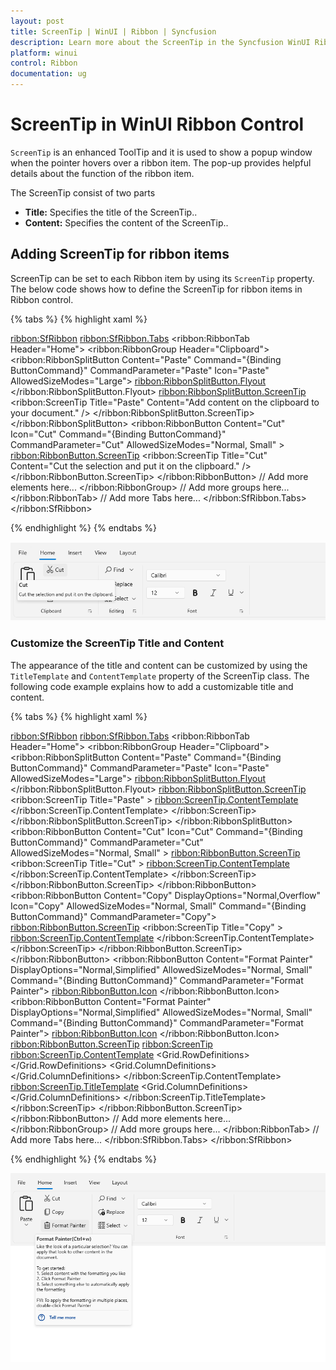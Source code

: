 ```yaml
---
layout: post
title: ScreenTip | WinUI | Ribbon | Syncfusion
description: Learn more about the ScreenTip in the Syncfusion WinUI Ribbon (SfRibbon) control.
platform: winui
control: Ribbon
documentation: ug
---
```


# ScreenTip in WinUI Ribbon Control

`ScreenTip` is an enhanced ToolTip and it is used to show a popup window when the pointer hovers over a ribbon item. The pop-up provides helpful details about the function of the ribbon item.

The ScreenTip consist of two parts 
    
* **Title:** Specifies the title of the ScreenTip..
* **Content:** Specifies the content of the ScreenTip..

## Adding ScreenTip for ribbon items

ScreenTip can be set to each Ribbon item by using its `ScreenTip` property. The below code shows how to define the ScreenTip for ribbon items in Ribbon control.

{% tabs %}
{% highlight xaml %}

<ribbon:SfRibbon>
    <ribbon:SfRibbon.Tabs>
        <ribbon:RibbonTab Header="Home">
            <ribbon:RibbonGroup Header="Clipboard">
                <ribbon:RibbonSplitButton Content="Paste"
                                Command="{Binding ButtonCommand}" 
                                CommandParameter="Paste"
                                Icon="Paste"
                                AllowedSizeModes="Large">
                            <ribbon:RibbonSplitButton.Flyout>
                                <MenuFlyout>
                                    <MenuFlyoutItem Command="{Binding ButtonCommand}"
                                                    CommandParameter="Paste -&gt;Paste command"
                                                    Text="Paste" />
                                    <MenuFlyoutItem Command="{Binding ButtonCommand}"
                                                    CommandParameter="Paste -&gt;Paste Special"
                                                    Text="Paste Special" />
                                    <MenuFlyoutItem Command="{Binding ButtonCommand}"
                                                    CommandParameter="Paste -&gt; Set Default Paste"
                                                    Text="Set Default Paste" />
                                </MenuFlyout>
                            </ribbon:RibbonSplitButton.Flyout>
                            <ribbon:RibbonSplitButton.ScreenTip>
                            <ribbon:ScreenTip Title="Paste" Content="Add content on the clipboard to your document." />
                            </ribbon:RibbonSplitButton.ScreenTip>
                </ribbon:RibbonSplitButton>
                <ribbon:RibbonButton Content="Cut"
                                    Icon="Cut" 
                                    Command="{Binding ButtonCommand}" 
                                    CommandParameter="Cut"
                                    AllowedSizeModes="Normal, Small" >
                <ribbon:RibbonButton.ScreenTip>
                        <ribbon:ScreenTip Title="Cut" Content="Cut the selection and put it on the clipboard." />
                </ribbon:RibbonButton.ScreenTip>
                </ribbon:RibbonButton>
                // Add more elements here...
            </ribbon:RibbonGroup>
            // Add more groups here...
        </ribbon:RibbonTab>
        // Add more Tabs here...
    </ribbon:SfRibbon.Tabs>
</ribbon:SfRibbon>

{% endhighlight %}
{% endtabs %}

![ScreenTip in Ribbon control](Ribbon-ScreenTip-images/winui-ribbon-screentip.png)

### Customize the ScreenTip Title and Content

The appearance of the title and content can be customized by using the `TitleTemplate` and `ContentTemplate` property of the ScreenTip class. The following code example explains how to add a customizable title and content.

{% tabs %}
{% highlight xaml %}

<ribbon:SfRibbon>
    <ribbon:SfRibbon.Tabs>
        <ribbon:RibbonTab Header="Home">
            <ribbon:RibbonGroup Header="Clipboard">
                    <ribbon:RibbonSplitButton Content="Paste"
                                    Command="{Binding ButtonCommand}" 
                                    CommandParameter="Paste"
                            Icon="Paste"
                            AllowedSizeModes="Large">
                    <ribbon:RibbonSplitButton.Flyout>
                        <MenuFlyout>
                                    <MenuFlyoutItem Command="{Binding ButtonCommand}"
                                                    CommandParameter="Paste -&gt;Paste command"
                                                    Text="Paste" />
                                    <MenuFlyoutItem Command="{Binding ButtonCommand}"
                                                    CommandParameter="Paste -&gt;Paste Special"
                                                    Text="Paste Special" />
                                    <MenuFlyoutItem Command="{Binding ButtonCommand}"
                                                    CommandParameter="Paste -&gt; Set Default Paste"
                                                    Text="Set Default Paste" />
                                </MenuFlyout>
                    </ribbon:RibbonSplitButton.Flyout>
                    <ribbon:RibbonSplitButton.ScreenTip>
                        <ribbon:ScreenTip Title="Paste" >
                            <ribbon:ScreenTip.ContentTemplate>
                                <DataTemplate>
                                        <StackPanel>
                                        <TextBlock Text="Add content on the clipboard to your document." 
                                                Width="180"
                                                TextWrapping="Wrap"/>
                                        </StackPanel>
                                </DataTemplate>
                            </ribbon:ScreenTip.ContentTemplate>
                        </ribbon:ScreenTip>
                    </ribbon:RibbonSplitButton.ScreenTip>
                </ribbon:RibbonSplitButton>
                <ribbon:RibbonButton Content="Cut"
                                    Icon="Cut" 
                                    Command="{Binding ButtonCommand}" 
                                    CommandParameter="Cut"
                                    AllowedSizeModes="Normal, Small" >
                    <ribbon:RibbonButton.ScreenTip>
                        <ribbon:ScreenTip Title="Cut" >
                            <ribbon:ScreenTip.ContentTemplate>
                                <DataTemplate>
                                    <StackPanel >
                                        <TextBlock Text="Remove the selection and put it on the clipboard so you can paste it somewhere else." 
                                                Width="170"
                                                TextWrapping="Wrap"/>
                                    </StackPanel>
                                </DataTemplate>
                            </ribbon:ScreenTip.ContentTemplate>
                        </ribbon:ScreenTip>
                    </ribbon:RibbonButton.ScreenTip>
                </ribbon:RibbonButton>
                <ribbon:RibbonButton Content="Copy"
                                    DisplayOptions="Normal,Overflow"
                                    Icon="Copy"
                                    AllowedSizeModes="Normal, Small"
                                    Command="{Binding ButtonCommand}" 
                                    CommandParameter="Copy">
                    <ribbon:RibbonButton.ScreenTip>
                        <ribbon:ScreenTip Title="Copy" >
                            <ribbon:ScreenTip.ContentTemplate>
                                <DataTemplate>
                                    <StackPanel Margin="2">
                                        <TextBlock Text="Put a copy of the selection on the clipboard so you can paste it somewhere else." 
                                                Width="170"
                                                TextWrapping="Wrap"/>
                                    </StackPanel>
                                </DataTemplate>
                            </ribbon:ScreenTip.ContentTemplate>
                        </ribbon:ScreenTip>
                    </ribbon:RibbonButton.ScreenTip>
                </ribbon:RibbonButton>
                <ribbon:RibbonButton Content="Format Painter"
                            DisplayOptions="Normal,Simplified"
                            AllowedSizeModes="Normal, Small" 
                            Command="{Binding ButtonCommand}" 
                            CommandParameter="Format Painter">
                    <ribbon:RibbonButton.Icon>
                        <FontIcon Glyph="&#xF0E3;" />
                    </ribbon:RibbonButton.Icon>
                    <ribbon:RibbonButton Content="Format Painter"
                            DisplayOptions="Normal,Simplified"
                            AllowedSizeModes="Normal, Small" 
                            Command="{Binding ButtonCommand}" 
                            CommandParameter="Format Painter">
                    <ribbon:RibbonButton.Icon>
                        <FontIcon Glyph="&#xF0E3;" />
                    </ribbon:RibbonButton.Icon>
                    <ribbon:RibbonButton.ScreenTip>
                        <ribbon:ScreenTip>
                            <ribbon:ScreenTip.ContentTemplate>
                                <DataTemplate>
                                    <Grid>
                                        <Grid.RowDefinitions>
                                            <RowDefinition Height="Auto"/>
                                            <RowDefinition/>
                                            <RowDefinition Height="Auto"/>
                                        </Grid.RowDefinitions>
                                        <StackPanel>
                                            <TextBlock Text="Like the look of a particular selection? You can apply that look to other content in the document." Width="250" TextWrapping="WrapWholeWords"/>
                                            <AppBarSeparator/>
                                            <TextBlock Text="To get started:" TextWrapping="Wrap" Width="250"/>
                                            <TextBlock Text="1. Select content with the formatting you like" TextWrapping="Wrap" Width="250"/>
                                            <TextBlock Text="2. Click Format Painter" TextWrapping="Wrap" Width="250"/>
                                            <TextBlock Text="3. Select something else to automatically apply the formatting" TextWrapping="Wrap" Width="250"/>
                                            <AppBarSeparator/>
                                            <TextBlock Text="FYI: To apply the formatting in multiple places, double-click Format Painter" TextWrapping="WrapWholeWords" Width="250"/>
                                        </StackPanel>
                                        <Border Name="PART_Seperator" Margin="4"  BorderBrush="{StaticResource ControlStrokeColorDefault}" BorderThickness="0,0,0,1"  Grid.Row="1"  />
                                        <Grid Grid.Row="2">
                                            <Grid.ColumnDefinitions>
                                                <ColumnDefinition Width="20"/>
                                                <ColumnDefinition  />
                                            </Grid.ColumnDefinitions>
                                            <Border  HorizontalAlignment="Left"   Grid.Column="0" Margin="4,4,0,4" x:Name="HelpImage">
                                                <SymbolIcon Height="16" x:Name="helpImage" Width="16" Symbol="Help" Foreground="{StaticResource SystemAccentColor}"/>
                                            </Border>
                                            <HyperlinkButton Content="Tell me more" FontWeight="Bold" Foreground="{StaticResource SystemAccentColor}" Grid.Column="1" />
                                        </Grid>
                                    </Grid>
                                </DataTemplate>
                            </ribbon:ScreenTip.ContentTemplate>
                            <ribbon:ScreenTip.TitleTemplate>
                                <DataTemplate>
                                    <Grid>
                                        <Grid.ColumnDefinitions>
                                            <ColumnDefinition Width="Auto"/>
                                            <ColumnDefinition Width="Auto"/>
                                        </Grid.ColumnDefinitions>
                                        <TextBlock Text="Format Painter" Grid.Column="0"/>
                                        <TextBlock Text="(Ctrl+w)" Grid.Column="1" />
                                    </Grid>
                                </DataTemplate>
                            </ribbon:ScreenTip.TitleTemplate>
                        </ribbon:ScreenTip>
                    </ribbon:RibbonButton.ScreenTip>
                </ribbon:RibbonButton> 
                // Add more elements here...
            </ribbon:RibbonGroup>
            // Add more groups here...
        </ribbon:RibbonTab>
        // Add more Tabs here...
    </ribbon:SfRibbon.Tabs>
</ribbon:SfRibbon>

{% endhighlight %}
{% endtabs %}

![Customized ScreenTip in Ribbon control](Ribbon-ScreenTip-images/winui-ribbon-customized-screentip.png)
